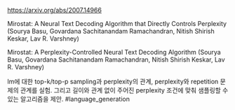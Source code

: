 https://arxiv.org/abs/2007.14966

Mirostat: A Neural Text Decoding Algorithm that Directly Controls
  Perplexity (Sourya Basu, Govardana Sachitanandam Ramachandran, Nitish Shirish Keskar, Lav R. Varshney)

Mirostat: A Perplexity-Controlled Neural Text Decoding Algorithm (Sourya Basu, Govardana Sachitanandam Ramachandran, Nitish Shirish Keskar, Lav R. Varshney)

lm에 대한 top-k/top-p sampling과 perplexity의 관계, perplexity와 repetition 문제의 관계를 실험. 그리고 길이와 관계 없이 주어진 perplexity 조건에 맞춰 샘플링할 수 있는 알고리즘을 제안. #language_generation